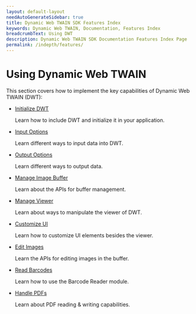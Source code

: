 ```yaml
---
layout: default-layout
needAutoGenerateSidebar: true
title: Dynamic Web TWAIN SDK Features Index
keywords: Dynamic Web TWAIN, Documentation, Features Index
breadcrumbText: Using DWT
description: Dynamic Web TWAIN SDK Documentation Features Index Page
permalink: /indepth/features/
---
```


# Using Dynamic Web TWAIN

This section covers how to implement the key capabilities of Dynamic Web TWAIN (DWT):

* [Initialize DWT]({{site.indepth}}features/Initialize.html)

  Learn how to include DWT and initialize it in your application.

* [Input Options]({{site.indepth}}features/Input.html)

  Learn different ways to input data into DWT.

* [Output Options]({{site.indepth}}features/Output.html)

  Learn different ways to output data.

* [Manage Image Buffer]({{site.indepth}}features/Buffer.html)

  Learn about the APIs for buffer management.

* [Manage Viewer]({{site.indepth}}features/viewer.html)

  Learn about ways to manipulate the viewer of DWT.

* [Customize UI]({{site.indepth}}features/UI.html)

  Learn how to customize UI elements besides the viewer.

* [Edit Images]({{site.indepth}}features/Edit.html)

  Learn the APIs for editing images in the buffer.

* [Read Barcodes]({{site.indepth}}features/Barcode.html)

  Learn how to use the Barcode Reader module.

* [Handle PDFs]({{site.indepth}}features/PDF.html)

  Learn about PDF reading & writing capabilities.
